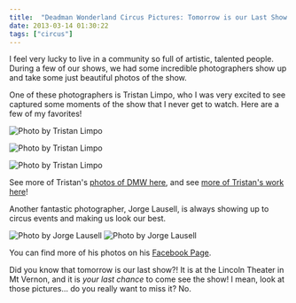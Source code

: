 ```yaml
---
title:  "Deadman Wonderland Circus Pictures: Tomorrow is our Last Show!"
date: 2013-03-14 01:30:22
tags: ["circus"]
---
```

I feel very lucky to live in a community so full of artistic, talented people. During a few of our shows, we had some incredible photographers show up and take some just beautiful photos of the show.

One of these photographers is Tristan Limpo, who I was very excited to see captured some moments of the show that I never get to watch. Here are a few of my favorites!

![Photo by Tristan Limpo](/uploads/2013/03/tristan_limp03.jpg)

![Photo by Tristan Limpo](/uploads/2013/03/tristan_limp01.jpg)

![Photo by Tristan Limpo](/uploads/2013/03/tristan_limp02.jpg)

See more of Tristan's [photos of DMW here](http://limpographics.zenfolio.com/deadmanwonderlandcircus), and see [more of Tristan's work here](http://limpographics.zenfolio.com/)!

Another fantastic photographer, Jorge Lausell, is always showing up to circus events and making us look our best.

![Photo by Jorge Lausell](/uploads/2013/03/jorge_lausell.jpg)
![Photo by Jorge Lausell](/uploads/2013/03/jorge_laussell.jpg)

You can find more of his photos on his [Facebook Page](http://www.facebook.com/jorgecascadia).

Did you know that tomorrow is our last show?! It is at the Lincoln Theater in Mt Vernon, and it is _your last chance_ to come see the show! I mean, look at those pictures... do you really want to miss it? No.
